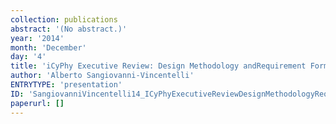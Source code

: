 ```yaml
---
collection: publications
abstract: '(No abstract.)'
year: '2014'
month: 'December'
day: '4'
title: 'iCyPhy Executive Review: Design Methodology andRequirement Formalization'
author: 'Alberto Sangiovanni-Vincentelli'
ENTRYTYPE: 'presentation'
ID: 'SangiovanniVincentelli14_ICyPhyExecutiveReviewDesignMethodologyRequirementFormalization'
paperurl: []
---
```

